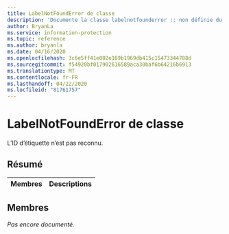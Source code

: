 ```yaml
---
title: LabelNotFoundError de classe
description: 'Documente la classe labelnotfounderror :: non définie du kit de développement logiciel (SDK) Microsoft Information Protection (MIP).'
author: BryanLa
ms.service: information-protection
ms.topic: reference
ms.author: bryanla
ms.date: 04/16/2020
ms.openlocfilehash: 3c6e5ff41e002e169b1969db415c15473344788d
ms.sourcegitcommit: f54920bf017902616589aca30baf6b64216b6913
ms.translationtype: MT
ms.contentlocale: fr-FR
ms.lasthandoff: 04/22/2020
ms.locfileid: "81761757"
---
```

# <a name="class-labelnotfounderror"></a>LabelNotFoundError de classe 
L’ID d’étiquette n’est pas reconnu.
  
## <a name="summary"></a>Résumé
 Membres                        | Descriptions                                
--------------------------------|---------------------------------------------
  
## <a name="members"></a>Membres
_Pas encore documenté._

